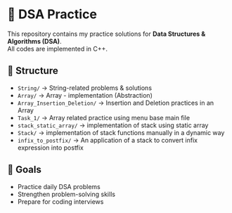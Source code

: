 # 📘 DSA Practice

This repository contains my practice solutions for **Data Structures & Algorithms (DSA)**.  
All codes are implemented in C++.

## 📂 Structure
- `String/` → String-related problems & solutions
- `Array/` → Array - implementation (Abstraction)
- `Array_Insertion_Deletion/` → Insertion and Deletion practices in an Array
- `Task_1/` → Array related practice using menu base main file
- `stack_static_array/` → implementation of stack using static array 
- `Stack/` → implementation of stack functions manually in a dynamic way 
- `infix_to_postfix/` → An application of a stack to convert infix expression into postfix 

## 🚀 Goals
- Practice daily DSA problems
- Strengthen problem-solving skills
- Prepare for coding interviews
